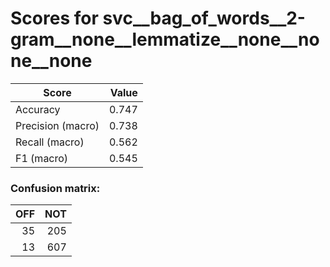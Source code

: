 # Scores for svc__bag_of_words__2-gram__none__lemmatize__none__none__none
|      Score      |Value|
|-----------------|----:|
|Accuracy         |0.747|
|Precision (macro)|0.738|
|Recall (macro)   |0.562|
|F1 (macro)       |0.545|

### Confusion matrix:
|OFF|NOT|
|--:|--:|
| 35|205|
| 13|607|
